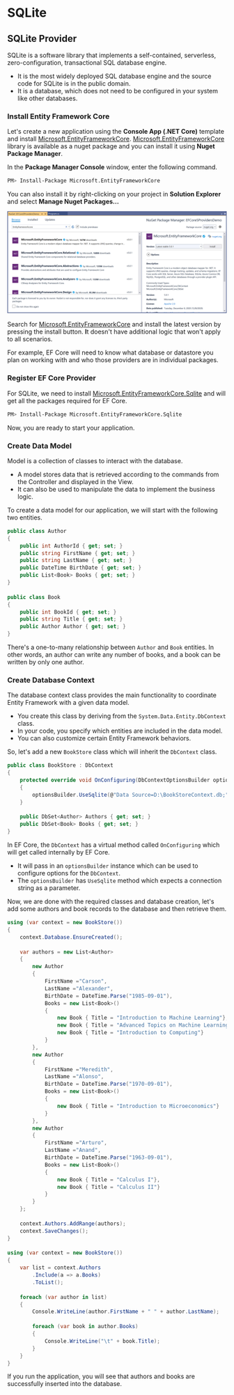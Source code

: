 # SQLite

## SQLite Provider

SQLite is a software library that implements a self-contained, serverless, zero-configuration, transactional SQL database engine.

* It is the most widely deployed SQL database engine and the source code for SQLite is in the public domain.
* It is a database, which does not need to be configured in your system like other databases.

### Install Entity Framework Core

Let's create a new application using the **Console App \(.NET Core\)** template and install [Microsoft.EntityFrameworkCore](https://www.nuget.org/packages/Z.EntityFramework.Extensions.EFCore/). [Microsoft.EntityFrameworkCore](https://www.nuget.org/packages/Z.EntityFramework.Extensions.EFCore/) library is available as a nuget package and you can install it using **Nuget Package Manager**.

In the **Package Manager Console** window, enter the following command.

```bash
PM> Install-Package Microsoft.EntityFrameworkCore
```

You can also install it by right-clicking on your project in **Solution Explorer** and select **Manage Nuget Packages...**

![](../.gitbook/assets/image%20%286%29.png)

Search for [Microsoft.EntityFrameworkCore](https://www.nuget.org/packages/Z.EntityFramework.Extensions.EFCore/) and install the latest version by pressing the install button. **I**t doesn't have additional logic that won't apply to all scenarios.

For example, EF Core will need to know what database or datastore you plan on working with and who those providers are in individual packages.

### Register EF Core Provider

For SQLite, we need to install [Microsoft.EntityFrameworkCore.Sqlite](https://www.nuget.org/packages/Microsoft.EntityFrameworkCore.Sqlite) and will get all the packages required for EF Core.

```bash
PM> Install-Package Microsoft.EntityFrameworkCore.Sqlite
```

Now, you are ready to start your application.

### Create Data Model

Model is a collection of classes to interact with the database.

* A model stores data that is retrieved according to the commands from the Controller and displayed in the View.
* It can also be used to manipulate the data to implement the business logic.

To create a data model for our application, we will start with the following two entities.

```csharp
public class Author
{
    public int AuthorId { get; set; }
    public string FirstName { get; set; }
    public string LastName { get; set; }
    public DateTime BirthDate { get; set; }
    public List<Book> Books { get; set; }
}

public class Book
{
    public int BookId { get; set; }
    public string Title { get; set; }
    public Author Author { get; set; }
}
```

There's a one-to-many relationship between `Author` and `Book` entities. In other words, an author can write any number of books, and a book can be written by only one author.

### Create Database Context

The database context class provides the main functionality to coordinate Entity Framework with a given data model.

* You create this class by deriving from the `System.Data.Entity.DbContext` class.
* In your code, you specify which entities are included in the data model.
* You can also customize certain Entity Framework behaviors.

So, let's add a new `BookStore` class which will inherit the `DbContext` class.

```csharp
public class BookStore : DbContext
{
    protected override void OnConfiguring(DbContextOptionsBuilder optionsBuilder)
    {
        optionsBuilder.UseSqlite(@"Data Source=D:\BookStoreContext.db;");
    }
        
    public DbSet<Author> Authors { get; set; }
    public DbSet<Book> Books { get; set; }
}
```

In EF Core, the `DbContext` has a virtual method called `OnConfiguring` which will get called internally by EF Core.

* It will pass in an `optionsBuilder` instance which can be used to configure options for the `DbContext`.
* The `optionsBuilder` has  `UseSqlite`  method which expects a connection string as a parameter.

Now, we are done with the required classes and database creation, let's add some authors and book records to the database and then retrieve them.

```csharp
using (var context = new BookStore())
{
    context.Database.EnsureCreated();
    
    var authors = new List<Author>
    {
        new Author
        {
            FirstName ="Carson",
            LastName ="Alexander",
            BirthDate = DateTime.Parse("1985-09-01"),
            Books = new List<Book>()
            {
                new Book { Title = "Introduction to Machine Learning"},
                new Book { Title = "Advanced Topics on Machine Learning"},
                new Book { Title = "Introduction to Computing"}
            }
        },
        new Author
        {
            FirstName ="Meredith",
            LastName ="Alonso",
            BirthDate = DateTime.Parse("1970-09-01"),
            Books = new List<Book>()
            {
                new Book { Title = "Introduction to Microeconomics"}
            }
        },
        new Author
        {
            FirstName ="Arturo",
            LastName ="Anand",
            BirthDate = DateTime.Parse("1963-09-01"),
            Books = new List<Book>()
            {
                new Book { Title = "Calculus I"},
                new Book { Title = "Calculus II"}
            }
        }
    };
    
    context.Authors.AddRange(authors);
    context.SaveChanges();
}

using (var context = new BookStore())
{
    var list = context.Authors
        .Include(a => a.Books)
        .ToList();

    foreach (var author in list)
    {
        Console.WriteLine(author.FirstName + " " + author.LastName);

        foreach (var book in author.Books)
        {
            Console.WriteLine("\t" + book.Title);
        }
    }
}
```

If you run the application, you will see that authors and books are successfully inserted into the database.

